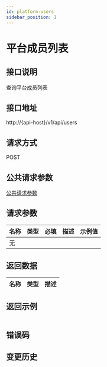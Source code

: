 ```yaml
---
id: platform-users
sidebar_position: 1
---
```


# 平台成员列表

## 接口说明
查询平台成员列表

## 接口地址
http://{api-host}/v1/api/users

## 请求方式
POST


## 公共请求参数
[公共请求参数](../common-args)

## 请求参数
| 名称 | 类型 | 必填 | 描述 | 示例值 |
| --- | --- | --- | --- | --- |
| 无 |  |  |  |  |

## 返回数据

| 名称 | 类型 | 描述 |
| --- | --- | --- |

## 返回示例
```

```

## 错误码

## 变更历史